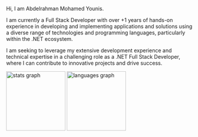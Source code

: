 Hi, I am Abdelrahman Mohamed Younis.

I am currently a Full Stack Developer with over +1 years of hands-on experience in developing and implementing applications and solutions using a diverse range of technologies and programming languages, particularly within the .NET ecosystem.

I am seeking to leverage my extensive development experience and technical expertise in a challenging role as a .NET Full Stack Developer, where I can contribute to innovative projects and drive success.

<div align="left">
  <img src="https://github-readme-stats.vercel.app/api?hide_title=false&hide_rank=false&show_icons=true&include_all_commits=true&count_private=true&disable_animations=false&theme=gotham&locale=en&hide_border=true&username=abdelrahman301099" height="160" alt="stats graph"  />
  <img src="https://github-readme-stats.vercel.app/api/top-langs?locale=en&hide_title=false&layout=compact&card_width=320&langs_count=6&theme=gotham&hide_border=true&username=abdelrahman301099" height="160" alt="languages graph"  />
</div>
